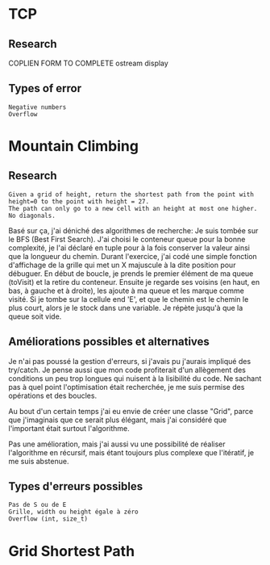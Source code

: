 # TCP
## Research



COPLIEN FORM TO COMPLETE
ostream display

## Types of error

    Negative numbers
    Overflow

# Mountain Climbing

## Research
    Given a grid of height, return the shortest path from the point with height=0 to the point with height = 27.
    The path can only go to a new cell with an height at most one higher. No diagonals.

Basé sur ça, j'ai déniché des algorithmes de recherche: Je suis tombée sur le BFS (Best First Search).
J'ai choisi le conteneur queue pour la bonne complexité, je l'ai déclaré en tuple pour à la fois conserver la valeur ainsi que la longueur du chemin.
Durant l'exercice, j'ai codé une simple fonction d'affichage de la grille qui met un X majuscule à la dite position pour débuguer.
En début de boucle, je prends le premier élément de ma queue (toVisit) et la retire du conteneur. Ensuite je regarde ses voisins (en haut, en bas, à gauche et à droite), les ajoute à ma queue et les marque comme visité.
Si je tombe sur la cellule end 'E', et que le chemin est le chemin le plus court, alors je le stock dans une variable.
Je répète jusqu'à que la queue soit vide.

## Améliorations possibles et alternatives
Je n'ai pas poussé la gestion d'erreurs, si j'avais pu j'aurais impliqué des try/catch.
Je pense aussi que mon code profiterait d'un allègement des conditions un peu trop longues qui nuisent à la lisibilité du code.
Ne sachant pas à quel point l'optimisation était recherchée, je me suis permise des opérations et des boucles.

Au bout d'un certain temps j'ai eu envie de créer une classe "Grid", parce que j'imaginais que ce serait plus élégant, mais j'ai considéré que l'important était surtout l'algorithme.

Pas une amélioration, mais j'ai aussi vu une possibilité de réaliser l'algorithme en récursif, mais étant toujours plus complexe que l'itératif, je me suis abstenue.

## Types d'erreurs possibles
    Pas de S ou de E
    Grille, width ou height égale à zéro
    Overflow (int, size_t)
# Grid Shortest Path
